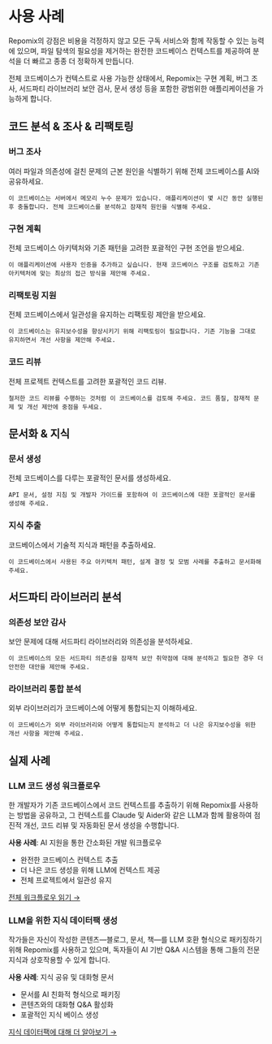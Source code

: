 # 사용 사례

Repomix의 강점은 비용을 걱정하지 않고 모든 구독 서비스와 함께 작동할 수 있는 능력에 있으며, 파일 탐색의 필요성을 제거하는 완전한 코드베이스 컨텍스트를 제공하여 분석을 더 빠르고 종종 더 정확하게 만듭니다.

전체 코드베이스가 컨텍스트로 사용 가능한 상태에서, Repomix는 구현 계획, 버그 조사, 서드파티 라이브러리 보안 검사, 문서 생성 등을 포함한 광범위한 애플리케이션을 가능하게 합니다.

## 코드 분석 & 조사 & 리팩토링

### 버그 조사
여러 파일과 의존성에 걸친 문제의 근본 원인을 식별하기 위해 전체 코드베이스를 AI와 공유하세요.

```
이 코드베이스는 서버에서 메모리 누수 문제가 있습니다. 애플리케이션이 몇 시간 동안 실행된 후 충돌합니다. 전체 코드베이스를 분석하고 잠재적 원인을 식별해 주세요.
```

### 구현 계획
전체 코드베이스 아키텍처와 기존 패턴을 고려한 포괄적인 구현 조언을 받으세요.

```
이 애플리케이션에 사용자 인증을 추가하고 싶습니다. 현재 코드베이스 구조를 검토하고 기존 아키텍처에 맞는 최상의 접근 방식을 제안해 주세요.
```

### 리팩토링 지원
전체 코드베이스에서 일관성을 유지하는 리팩토링 제안을 받으세요.

```
이 코드베이스는 유지보수성을 향상시키기 위해 리팩토링이 필요합니다. 기존 기능을 그대로 유지하면서 개선 사항을 제안해 주세요.
```

### 코드 리뷰
전체 프로젝트 컨텍스트를 고려한 포괄적인 코드 리뷰.

```
철저한 코드 리뷰를 수행하는 것처럼 이 코드베이스를 검토해 주세요. 코드 품질, 잠재적 문제 및 개선 제안에 중점을 두세요.
```


## 문서화 & 지식

### 문서 생성
전체 코드베이스를 다루는 포괄적인 문서를 생성하세요.

```
API 문서, 설정 지침 및 개발자 가이드를 포함하여 이 코드베이스에 대한 포괄적인 문서를 생성해 주세요.
```

### 지식 추출
코드베이스에서 기술적 지식과 패턴을 추출하세요.

```
이 코드베이스에서 사용된 주요 아키텍처 패턴, 설계 결정 및 모범 사례를 추출하고 문서화해 주세요.
```

## 서드파티 라이브러리 분석

### 의존성 보안 감사
보안 문제에 대해 서드파티 라이브러리와 의존성을 분석하세요.

```
이 코드베이스의 모든 서드파티 의존성을 잠재적 보안 취약점에 대해 분석하고 필요한 경우 더 안전한 대안을 제안해 주세요.
```

### 라이브러리 통합 분석
외부 라이브러리가 코드베이스에 어떻게 통합되는지 이해하세요.

```
이 코드베이스가 외부 라이브러리와 어떻게 통합되는지 분석하고 더 나은 유지보수성을 위한 개선 사항을 제안해 주세요.
```

## 실제 사례

### LLM 코드 생성 워크플로우
한 개발자가 기존 코드베이스에서 코드 컨텍스트를 추출하기 위해 Repomix를 사용하는 방법을 공유하고, 그 컨텍스트를 Claude 및 Aider와 같은 LLM과 함께 활용하여 점진적 개선, 코드 리뷰 및 자동화된 문서 생성을 수행합니다.

**사용 사례**: AI 지원을 통한 간소화된 개발 워크플로우
- 완전한 코드베이스 컨텍스트 추출
- 더 나은 코드 생성을 위해 LLM에 컨텍스트 제공
- 전체 프로젝트에서 일관성 유지

[전체 워크플로우 읽기 →](https://harper.blog/2025/02/16/my-llm-codegen-workflow-atm/)

### LLM을 위한 지식 데이터팩 생성
작가들은 자신이 작성한 콘텐츠—블로그, 문서, 책—를 LLM 호환 형식으로 패키징하기 위해 Repomix를 사용하고 있으며, 독자들이 AI 기반 Q&A 시스템을 통해 그들의 전문 지식과 상호작용할 수 있게 합니다.

**사용 사례**: 지식 공유 및 대화형 문서
- 문서를 AI 친화적 형식으로 패키징
- 콘텐츠와의 대화형 Q&A 활성화
- 포괄적인 지식 베이스 생성

[지식 데이터팩에 대해 더 알아보기 →](https://lethain.com/competitive-advantage-author-llms/)